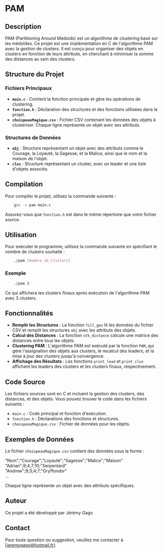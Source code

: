 # PAM

## Description

PAM (Partitioning Around Medoids) est un algorithme de clustering basé sur les médoïdes. Ce projet est une implémentation en C de l'algorithme PAM avec la gestion de clusters. Il est conçu pour organiser des objets en clusters en fonction de leurs attributs, en cherchant à minimiser la somme des distances au sein des clusters.

## Structure du Projet

### Fichiers Principaux

- **`main.c`** : Contient la fonction principale et gère les opérations de clustering.
- **`fonction.h`** : Déclaration des structures et des fonctions utilisées dans le projet.
- **`choixpeauMagique.csv`** : Fichier CSV contenant les données des objets à clusteriser. Chaque ligne représente un objet avec ses attributs.

### Structures de Données

- **`obj`** : Structure représentant un objet avec des attributs comme le Courage, la Loyauté, la Sagesse, et la Malice, ainsi que le nom et la maison de l'objet.
- **`clus`** : Structure représentant un cluster, avec un leader et une liste d'objets associés.

## Compilation

Pour compiler le projet, utilisez la commande suivante :
```sh
    gcc -o pam main.c
```
Assurez-vous que `fonction.h` est dans le même répertoire que votre fichier source.

## Utilisation

Pour exécuter le programme, utilisez la commande suivante en spécifiant le nombre de clusters souhaité :
```sh
    ./pam [Nombre_de_Clusters]
```
### Exemple
```sh
    ./pam 3
```
Ce qui affichera les clusters finaux après exécution de l'algorithme PAM avec 3 clusters.

## Fonctionnalités

- **Remplir les Structures** : La fonction `fill_ges` lit les données du fichier CSV et remplit les structures `obj` avec les attributs des objets.
- **Calcul des Distances** : La fonction `stk_distance` calcule une matrice des distances entre tous les objets.
- **Clustering PAM** : L'algorithme PAM est exécuté par la fonction `PAM`, qui gère l'assignation des objets aux clusters, le recalcul des leaders, et la mise à jour des clusters jusqu'à convergence.
- **Affichage des Résultats** : Les fonctions `print_lead` et `print_clus` affichent les leaders des clusters et les clusters finaux, respectivement.

## Code Source

Les fichiers sources sont en C et incluent la gestion des clusters, des distances, et des objets. Vous pouvez trouver le code dans les fichiers suivants :

- `main.c` : Code principal et fonction d'exécution.
- `fonction.h` : Déclarations des fonctions et structures.
- `choixpeauMagique.csv` : Fichier de données pour les objets.

## Exemples de Données

Le fichier `choixpeauMagique.csv` contient des données sous la forme :

"Nom";"Courage";"Loyauté";"Sagesse";"Malice";"Maison"  
"Adrian";9;4;7;10;"Serpentard"  
"Andrew";9;3;4;7;"Gryffondor"  
...

Chaque ligne représente un objet avec des attributs spécifiques.

## Auteur

Ce projet a été développé par Jérémy Gago

## Contact

Pour toute question ou suggestion, veuillez me contacter à [jeremygago@hotmail.fr].
